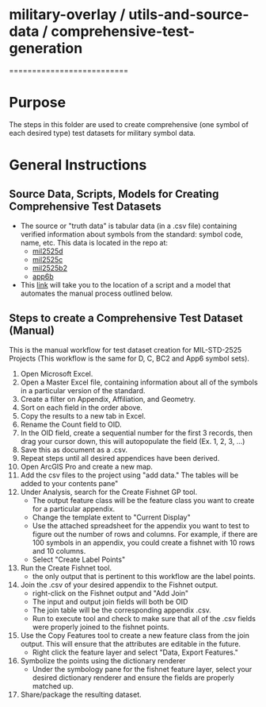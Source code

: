 # military-overlay / utils-and-source-data / comprehensive-test-generation
==========================

# Purpose 

The steps in this folder are used to create comprehensive (one symbol of each desired type) test datasets for military symbol data.

# General Instructions 

## Source Data, Scripts, Models for Creating Comprehensive Test Datasets

* The source or "truth data" is tabular data (in a .csv file) containing verified information about symbols from the standard: symbol code, name, etc. This data is located in the repo at:
    * [mil2525d](../../../military-symbology-styles/test-data/mil2525d/truth-data)
    * [mil2525c](../../../military-symbology-styles/test-data/mil2525c/truth-data)
    * [mil2525b2](../../../military-symbology-styles/test-data/mil2525b2/truth-data)
    * [app6b](../../../military-symbology-styles/test-data/app6b/truth-data)
* This [link](../pairwise-test-generation/Complete_test_scripts) will take you to the location of a script and a model that automates the manual process outlined below. 

## Steps to create a Comprehensive Test Dataset (Manual)

This is the manual workflow for test dataset creation for MIL-STD-2525 Projects (This workflow is the same for D, C, BC2 and App6 symbol sets).

1. Open Microsoft Excel.
2. Open a Master Excel file, containing information about all of the symbols in a particular version of the standard.
3. Create a filter on Appendix, Affiliation, and Geometry.
4. Sort on each field in the order above.
5. Copy the results to a new tab in Excel.
6. Rename the Count field to OID.
7. In the OID field, create a sequential number for the first 3 records, then drag your cursor down, this will autopopulate the field (Ex. 1, 2, 3, ...)
8. Save this as document as a .csv.
9. Repeat steps until all desired appendices have been derived.
10. Open ArcGIS Pro and create a new map.
11. Add the csv files to the project using "add data." The tables will be added to your contents pane"
12. Under Analysis, search for the Create Fishnet GP tool. 
	* The output feature class will be the feature class you want to create for a particular appendix.
	* Change the template extent to "Current Display"
	* Use the attached spreadsheet for the appendix you want to test to figure out the number of rows and columns.
		For example, if there are 100 symbols in an appendix, you could create a fishnet with 10 rows and 10 columns. 
	* Select "Create Label Points"
13. Run the Create Fishnet tool.
	* the only output that is pertinent to this workflow are the label points.
14. Join the .csv of your desired appendix to the Fishnet output.
	* right-click on the Fishnet output and "Add Join"
	* The input and output join fields will both be OID
	* The join table will be the corresponding appendix .csv.
	* Run to execute tool and check to make sure that all of the .csv fields were properly joined to the fishnet points.
15. Use the Copy Features tool to create a new feature class from the join output. This will ensure that the attributes are editable in the future. 
	* Right click the feature layer and select "Data, Export Features."
16. Symbolize the points using the dictionary renderer
	* Under the symbology pane for the fishnet feature layer, select your desired dictionary renderer and ensure the fields are properly matched up.
17. Share/package the resulting dataset.

